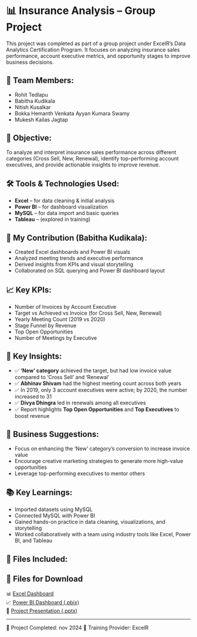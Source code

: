 # 📊 Insurance Analysis – Group Project

This project was completed as part of a group project under ExcelR’s Data Analytics Certification Program. It focuses on analyzing insurance sales performance, account executive metrics, and opportunity stages to improve business decisions.

## 👥 Team Members:
- Rohit Tedlapu  
- Babitha Kudikala  
- Nitish Kusalkar  
- Bokka Hemanth Venkata Ayyan Kumara Swamy  
- Mukesh Kailas Jagtap  

## 🎯 Objective:
To analyze and interpret insurance sales performance across different categories (Cross Sell, New, Renewal), identify top-performing account executives, and provide actionable insights to improve revenue.

## 🛠️ Tools & Technologies Used:
- **Excel** – for data cleaning & initial analysis  
- **Power BI** – for dashboard visualization  
- **MySQL** – for data import and basic queries  
- **Tableau** – (explored in training)

## 👤 My Contribution (Babitha Kudikala):
- Created Excel dashboards and Power BI visuals  
- Analyzed meeting trends and executive performance  
- Derived insights from KPIs and visual storytelling  
- Collaborated on SQL querying and Power BI dashboard layout

## 📈 Key KPIs:
- Number of Invoices by Account Executive  
- Target vs Achieved vs Invoice (for Cross Sell, New, Renewal)  
- Yearly Meeting Count (2019 vs 2020)  
- Stage Funnel by Revenue  
- Top Open Opportunities  
- Number of Meetings by Executive

## 🧠 Key Insights:
- ✅ **‘New’ category** achieved the target, but had low invoice value compared to ‘Cross Sell’ and ‘Renewal’  
- ✅ **Abhinav Shivam** had the highest meeting count across both years  
- ✅ In 2019, only 3 account executives were active; by 2020, the number increased to 31  
- ✅ **Divya Dhingra** led in renewals among all executives  
- ✅ Report highlights **Top Open Opportunities** and **Top Executives** to boost revenue

## 📌 Business Suggestions:
- Focus on enhancing the ‘New’ category’s conversion to increase invoice value  
- Encourage creative marketing strategies to generate more high-value opportunities  
- Leverage top-performing executives to mentor others

## 📚 Key Learnings:
- Imported datasets using MySQL  
- Connected MySQL with Power BI  
- Gained hands-on practice in data cleaning, visualizations, and storytelling  
- Worked collaboratively with a team using industry tools like Excel, Power BI, and Tableau

## 📁 Files Included:
## 📁 Files for Download

📊 [Excel Dashboard](https://github.com/BabithaKudikala/Insurance-Analysis-Group-Project/blob/main/Insurance%20Dashboard.xlsx)  
📈 [Power BI Dashboard (.pbix)](https://github.com/BabithaKudikala/Insurance-Analysis-Group-Project/blob/main/Insurance%20Dashboard.pbix)  
🎤 [Project Presentation (.pptx)](https://github.com/BabithaKudikala/Insurance-Analysis-Group-Project/blob/main/Insurance%20Presentation.pptx)  


---

📅 Project Completed: nov 2024
🏫 Training Provider: ExcelR

